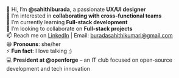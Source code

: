 👋 Hi, I’m **@sahithiburada**, a passionate **UX/UI designer**  
👀 I’m interested in **collaborating with cross-functional teams**  
🌱 I’m currently learning **Full-stack development**  
💞️ I’m looking to collaborate on **Full-stack projects**  
📫 Reach me on [LinkedIn](https://www.linkedin.com/in/sahithikumari) | Email: buradasahithikumari@gmail.com  
😄 **Pronouns**: she/her  
⚡ **Fun fact**: I love talking ;)  
💻 **President at @openforge** – an IT club focused on open-source development and tech innovation


<!---
sahithiburada/sahithiburada is a ✨ special ✨ repository because its `README.md` (this file) appears on your GitHub profile.
You can click the Preview link to take a look at your changes.
--->
